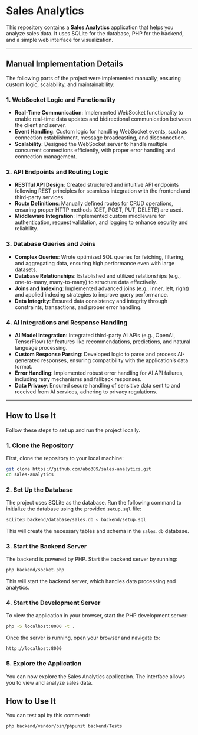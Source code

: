 # Sales Analytics

This repository contains a **Sales Analytics** application that helps you analyze sales data. It uses SQLite for the database, PHP for the backend, and a simple web interface for visualization.

---

## Manual Implementation Details

The following parts of the project were implemented manually, ensuring custom logic, scalability, and maintainability:

### 1. **WebSocket Logic and Functionality**
   - **Real-Time Communication**: Implemented WebSocket functionality to enable real-time data updates and bidirectional communication between the client and server.
   - **Event Handling**: Custom logic for handling WebSocket events, such as connection establishment, message broadcasting, and disconnection.
   - **Scalability**: Designed the WebSocket server to handle multiple concurrent connections efficiently, with proper error handling and connection management.

### 2. **API Endpoints and Routing Logic**
   - **RESTful API Design**: Created structured and intuitive API endpoints following REST principles for seamless integration with the frontend and third-party services.
   - **Route Definitions**: Manually defined routes for CRUD operations, ensuring proper HTTP methods (GET, POST, PUT, DELETE) are used.
   - **Middleware Integration**: Implemented custom middleware for authentication, request validation, and logging to enhance security and reliability.

### 3. **Database Queries and Joins**
   - **Complex Queries**: Wrote optimized SQL queries for fetching, filtering, and aggregating data, ensuring high performance even with large datasets.
   - **Database Relationships**: Established and utilized relationships (e.g., one-to-many, many-to-many) to structure data effectively.
   - **Joins and Indexing**: Implemented advanced joins (e.g., inner, left, right) and applied indexing strategies to improve query performance.
   - **Data Integrity**: Ensured data consistency and integrity through constraints, transactions, and proper error handling.

### 4. **AI Integrations and Response Handling**
   - **AI Model Integration**: Integrated third-party AI APIs (e.g., OpenAI, TensorFlow) for features like recommendations, predictions, and natural language processing.
   - **Custom Response Parsing**: Developed logic to parse and process AI-generated responses, ensuring compatibility with the application’s data format.
   - **Error Handling**: Implemented robust error handling for AI API failures, including retry mechanisms and fallback responses.
   - **Data Privacy**: Ensured secure handling of sensitive data sent to and received from AI services, adhering to privacy regulations.

---

## How to Use It

Follow these steps to set up and run the project locally.

### 1. Clone the Repository

First, clone the repository to your local machine:

```bash
git clone https://github.com/abo389/sales-analytics.git
cd sales-analytics
```

### 2. Set Up the Database

The project uses SQLite as the database. Run the following command to initialize the database using the provided `setup.sql` file:

```bash
sqlite3 backend/database/sales.db < backend/setup.sql
```

This will create the necessary tables and schema in the `sales.db` database.

### 3. Start the Backend Server

The backend is powered by PHP. Start the backend server by running:

```bash
php backend/socket.php
```

This will start the backend server, which handles data processing and analytics.

### 4. Start the Development Server

To view the application in your browser, start the PHP development server:

```bash
php -S localhost:8000 -t .
```

Once the server is running, open your browser and navigate to:

```
http://localhost:8000
```

### 5. Explore the Application

You can now explore the Sales Analytics application. The interface allows you to view and analyze sales data.

## How to Use It

You can test api by this commend:

```bash
php backend/vendor/bin/phpunit backend/Tests
```
